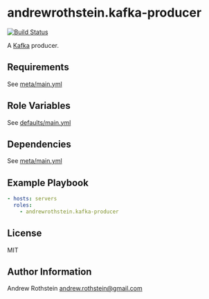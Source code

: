 andrewrothstein.kafka-producer
=========
[![Build Status](https://travis-ci.org/andrewrothstein/ansible-kafka-producer.svg?branch=master)](https://travis-ci.org/andrewrothstein/ansible-kafka-producer)

A [Kafka](https://kafka.apache.org/) producer.

Requirements
------------

See [meta/main.yml](meta/main.yml)

Role Variables
--------------

See [defaults/main.yml](defaults/main.yml)

Dependencies
------------

See [meta/main.yml](meta/main.yml)

Example Playbook
----------------
```yml
- hosts: servers
  roles:
    - andrewrothstein.kafka-producer
```

License
-------

MIT

Author Information
------------------

Andrew Rothstein <andrew.rothstein@gmail.com>
